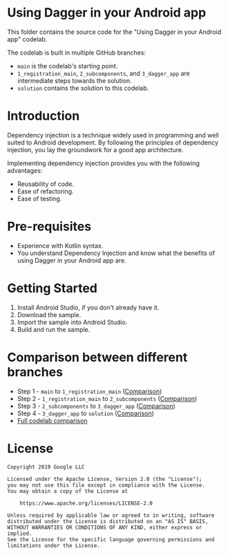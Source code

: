 # Using Dagger in your Android appThis folder contains the source code for the "Using Dagger in your Android app" codelab.The codelab is built in multiple GitHub branches:* `main` is the codelab's starting point.* `1_registration_main`, `2_subcomponents`, and `3_dagger_app` are intermediatesteps towards the solution.* `solution` contains the solution to this codelab.# IntroductionDependency injection is a technique widely used in programming and well suitedto Android development. By following the principles of dependency injection, youlay the groundwork for a good app architecture.Implementing dependency injection provides you with the following advantages:* Reusability of code.* Ease of refactoring.* Ease of testing.# Pre-requisites* Experience with Kotlin syntax.* You understand Dependency Injection and know what the benefitsof using Dagger in your Android app are.# Getting Started1. Install Android Studio, if you don't already have it.2. Download the sample.3. Import the sample into Android Studio.4. Build and run the sample.# Comparison between different branches* Step 1 - `main` to `1_registration_main` ([Comparison](https://github.com/googlecodelabs/android-dagger/compare/main...1_registration_main))* Step 2 - `1_registration_main` to `2_subcomponents` ([Comparison](https://github.com/googlecodelabs/android-dagger/compare/1_registration_main...2_subcomponents))* Step 3 - `2_subcomponents` to `3_dagger_app` ([Comparison](https://github.com/googlecodelabs/android-dagger/compare/2_subcomponents...3_dagger_app))* Step 4 - `3_dagger_app` to `solution` ([Comparison](https://github.com/googlecodelabs/android-dagger/compare/3_dagger_app...solution))* [Full codelab comparison](https://github.com/googlecodelabs/android-dagger/compare/main...solution)# License```Copyright 2019 Google LLCLicensed under the Apache License, Version 2.0 (the "License");you may not use this file except in compliance with the License.You may obtain a copy of the License at    https://www.apache.org/licenses/LICENSE-2.0Unless required by applicable law or agreed to in writing, softwaredistributed under the License is distributed on an "AS IS" BASIS,WITHOUT WARRANTIES OR CONDITIONS OF ANY KIND, either express or implied.See the License for the specific language governing permissions andlimitations under the License.```